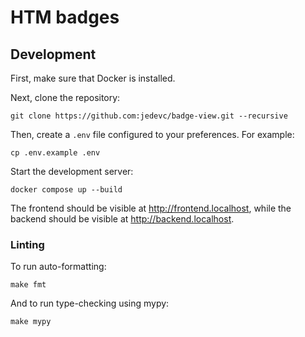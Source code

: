 # HTM badges

## Development

First, make sure that Docker is installed.

Next, clone the repository:

    git clone https://github.com:jedevc/badge-view.git --recursive

Then, create a `.env` file configured to your preferences. For example:

    cp .env.example .env

Start the development server:

    docker compose up --build

The frontend should be visible at <http://frontend.localhost>, while the
backend should be visible at <http://backend.localhost>.

### Linting

To run auto-formatting:

    make fmt

And to run type-checking using mypy:

    make mypy
